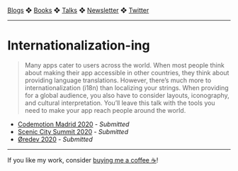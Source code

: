 [Blogs](../blogs.md) ❖ [Books](../books.md) ❖ [Talks](../talks.md) ❖ [Newsletter](https://tinyletter.com/vgonda) ❖ [Twitter](https://twitter.com/TTGonda)

---

# Internationalization-ing

> Many apps cater to users across the world. When most people think about making their app accessible in other countries, they think about providing language translations. However, there’s much more to internationalization (i18n) than localizing your strings. When providing for a global audience, you also have to consider layouts, iconography, and cultural interpretation. You’ll leave this talk with the tools you need to make your app reach people around the world.

- [Codemotion Madrid 2020](https://www.codemotion.com/) - _Submitted_
- [Scenic City Summit 2020](https://sceniccitysummit.com/) - _Submitted_
- [Øredev 2020](https://oredev.org/) - _Submitted_

---

If you like my work, consider [buying me a coffee ☕](https://www.buymeacoffee.com/96JjLEW)!
